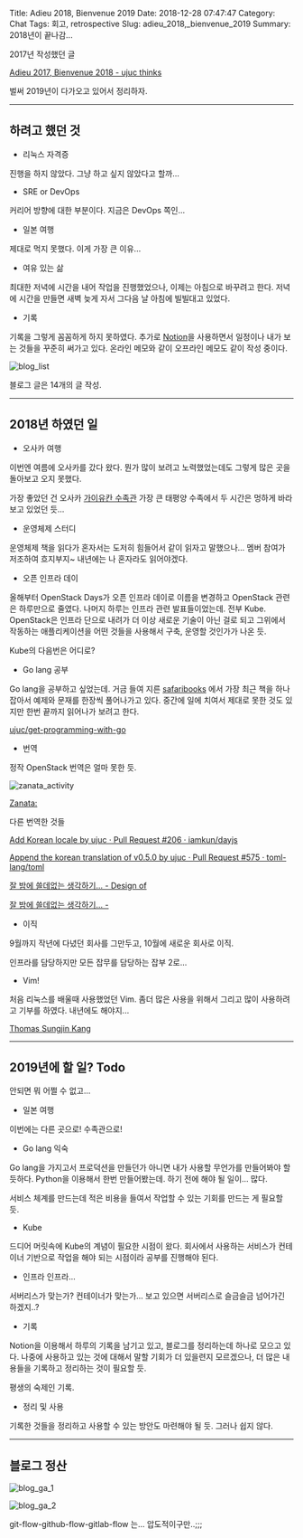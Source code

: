 Title: Adieu 2018, Bienvenue 2019
Date: 2018-12-28 07:47:47
Category: Chat
Tags: 회고, retrospective
Slug: adieu_2018,_bienvenue_2019
Summary: 2018년이 끝나감...

2017년 작성했던 글

[Adieu 2017, Bienvenue 2018 - ujuc thinks](https://ujuc.kr/adieu-2017-bienvenue-2018-2cb5ef44c708)

벌써 2019년이 다가오고 있어서 정리하자.

---

## 하려고 했던 것

- 리눅스 자격증

진행을 하지 않았다. 그냥 하고 싶지 않았다고 할까...

- SRE or DevOps

커리어 방향에 대한 부분이다. 지금은 DevOps 쪽인...

- 일본 여행

제대로 먹지 못했다. 이게 가장 큰 이유...

- 여유 있는 삶

최대한 저녁에 시간을 내어 작업을 진행했었으나, 이제는 아침으로 바꾸려고 한다. 저녁에 시간을 만들면 새벽 늦게 자서 그다음 날 아침에 빌빌대고 있었다.

- 기록

기록을 그렇게 꼼꼼하게 하지 못하였다. 추가로 [Notion](https://www.notion.so/)을 사용하면서 일정이나 내가 보는 것들을 꾸준히 써가고 있다. 온라인 메모와 같이 오프라인 메모도 같이 작성 중이다.

![blog_list]({static}/img/2018-12-28/blog_list.png)

블로그 글은 14개의 글 작성.

---

## 2018년 하였던 일

- 오사카 여행

이번엔 여름에 오사카를 갔다 왔다. 뭔가 많이 보려고 노력했었는데도 그렇게 많은 곳을 돌아보고 오지 못했다.

가장 좋았던 건 오사카 [가이유칸 수족관](https://www.kaiyukan.com/language/korean/) 가장 큰 태평양 수족에서 두 시간은 멍하게 바라보고 있었던 듯...

- 운영체제 스터디

운영체제 책을 읽다가 혼자서는 도저히 힘들어서 같이 읽자고 말했으나... 멤버 참여가 저조하여 흐지부지~ 내년에는 나 혼자라도 읽어야겠다.

- 오픈 인프라 데이

올해부터 OpenStack Days가 오픈 인프라 데이로 이름을 변경하고 OpenStack 관련은 하루만으로 줄였다. 나머지 하루는 인프라 관련 발표들이었는데. 전부 Kube. OpenStack은 인프라 단으로 내려가 더 이상 새로운 기술이 아닌 걸로 되고 그위에서 작동하는 애플리케이션을 어떤 것들을 사용해서 구축, 운영할 것인가가 나온 듯.

Kube의 다음번은 어디로?

- Go lang 공부

Go lang을 공부하고 싶었는데. 거금 들여 지른 [safaribooks](https://www.safaribooksonline.com) 에서 가장 최근 책을 하나 잡아서 예제와 문재를 한장씩 풀어나가고 있다. 중간에 일에 치여서 제대로 못한 것도 있지만 한번 끝까지 읽어나가 보려고 한다.

[ujuc/get-programming-with-go](https://github.com/ujuc/get-programming-with-go)

- 번역

정작 OpenStack 번역은 얼마 못한 듯.

![zanata_activity]({static}/img/2018-12-28/zanata_activity.png)

[Zanata:](https://translate.openstack.org/profile/view/ujuc?dswid=5951)

다른 번역한 것들

[Add Korean locale by ujuc · Pull Request #206 · iamkun/dayjs](https://github.com/iamkun/dayjs/pull/206)

[Append the korean translation of v0.5.0 by ujuc · Pull Request #575 · toml-lang/toml](https://github.com/toml-lang/toml/pull/575)

[잘 밤에 쓸데없는 생각하기... - Design of](https://ujuc.github.io/2018/05/24/design_of_ql/)

[잘 밤에 쓸데없는 생각하기... -](https://ujuc.github.io/2018/11/17/psr-1:_basic_coding_standard/)

- 이직

9월까지 작년에 다녔던 회사를 그만두고, 10월에 새로운 회사로 이직.

인프라를 담당하지만 모든 잡무를 담당하는 잡부 2로...

- Vim!

처음 리눅스를 배울때 사용했었던 Vim. 좀더 많은 사용을 위해서 그리고 많이 사용하려고 기부를 하였다. 내년에도 해야지...

[Thomas Sungjin Kang](https://www.facebook.com/ujuckr/posts/10205404571549671)

---

## 2019년에 할 일? Todo

안되면 뭐 어쩔 수 없고...

- 일본 여행

이번에는 다른 곳으로! 수족관으로!

- Go lang 익숙

Go lang을 가지고서 프로덕션을 만들던가 아니면 내가 사용할 무언가를 만들어봐야 할듯하다. Python을 이용해서 한번 만들어봤는데. 하기 전에 해야 될 일이... 많다.

서비스 체계를 만드는데 적은 비용을 들여서 작업할 수 있는 기회를 만드는 게 필요할 듯.

- Kube

드디어 머릿속에 Kube의 계념이 필요한 시점이 왔다. 회사에서 사용하는 서비스가 컨테이너 기반으로 작업을 해야 되는 시점이라 공부를 진행해야 된다.

- 인프라 인프라...

서버리스가 맞는가? 컨테이너가 맞는가... 보고 있으면 서버리스로 슬금슬금 넘어가긴 하겠지..?

- 기록

Notion을 이용해서 하루의 기록을 남기고 있고, 블로그를 정리하는데 하나로 모으고 있다. 나중에 사용하고 있는 것에 대해서 말할 기회가 더 있을련지 모르겠으나, 더 많은 내용들을 기록하고 정리하는 것이 필요할 듯.

평생의 숙제인 기록.

- 정리 및 사용

기록한 것들을 정리하고 사용할 수 있는 방안도 마련해야 될 듯. 그러나 쉽지 않다.

---

## 블로그 정산

![blog_ga_1]({static}/img/2018-12-28/blog_ga_1.png)

![blog_ga_2]({static}/img/2018-12-28/blog_ga_2.png)

git-flow-github-flow-gitlab-flow 는... 압도적이구만..;;;
